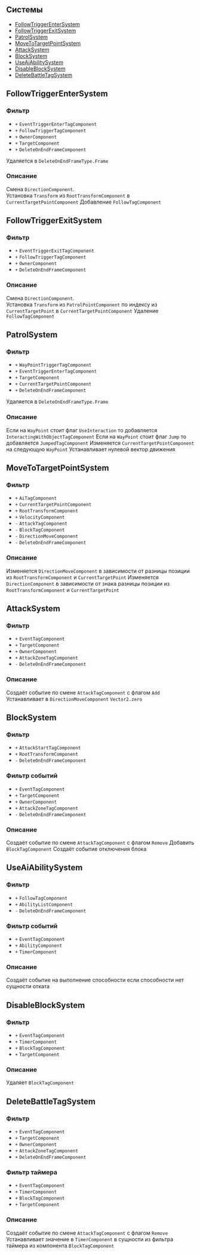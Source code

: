 ## Системы

-   [FollowTriggerEnterSystem](#FollowTriggerEnterSystem)
-   [FollowTriggerExitSystem](#FollowTriggerExitSystem)
-   [PatrolSystem](#PatrolSystem)
-   [MoveToTargetPointSystem](#MoveToTargetPointSystem)
-   [AttackSystem](#AttackSystem)
-   [BlockSystem](#BlockSystem)
-   [UseAiAbilitySystem](#UseAiAbilitySystem)
-   [DisableBlockSystem](#DisableBlockSystem)
-   [DeleteBattleTagSystem](#DeleteBattleTagSystem)

## FollowTriggerEnterSystem

### Фильтр

-   `+` `EventTriggerEnterTagComponent`
-   `+` `FollowTriggerTagComponent`
-   `+` `OwnerComponent`
-   `+` `TargetComponent`
-   `+` `DeleteOnEndFrameComponent`

Удаляется в `DeleteOnEndFrameType.Frame`

### Описание

Смена `DirectionComponent`.  
Установка `Transform` из `RootTransformComponent` в `CurrentTargetPointComponent`
Добавление `FollowTagComponent`

## FollowTriggerExitSystem

### Фильтр

-   `+` `EventTriggerExitTagComponent`
-   `+` `FollowTriggerTagComponent`
-   `+` `OwnerComponent`
-   `+` `DeleteOnEndFrameComponent`

### Описание

Смена `DirectionComponent`.  
Установка `Transform` из `PatrolPointComponent` по индексу из `CurrentTargetPoint` в `CurrentTargetPointComponent`
Удаление `FollowTagComponent`

## PatrolSystem

### Фильтр

-   `+` `WayPointTriggerTagComponent`
-   `+` `EventTriggerEnterTagComponent`
-   `+` `TargetComponent`
-   `+` `CurrentTargetPointComponent`
-   `+` `DeleteOnEndFrameComponent`

Удаляется в `DeleteOnEndFrameType.Frame`

### Описание

Если на `WayPoint` стоит флаг `UseInteraction` то добавляется `InteractingWithObjectTagComponent`
Если на `WayPoint` стоит флаг `Jump` то добавляется `JumpedTagComponent`
Изменяется `CurrentTargetPointComponent` на следующую `WayPoint`
Устанавливает нулевой вектор движения

## MoveToTargetPointSystem

### Фильтр

-   `+` `AiTagComponent`
-   `+` `CurrentTargetPointComponent`
-   `+` `RootTransformComponent`
-   `+` `VelocityComponent`
-   `-` `AttackTagComponent`
-   `-` `BlockTagComponent`
-   `-` `DirectionMoveComponent`
-   `-` `DeleteOnEndFrameComponent`

### Описание

Изменяется `DirectionMoveComponent` в зависимости от разницы позиции из `RootTransformComponent` и `CurrentTargetPoint`
Изменяется `DirectionComponent` в зависимости от знака разницы позиции из `RootTransformComponent` и `CurrentTargetPoint`

## AttackSystem

### Фильтр

-   `+` `EventTagComponent`
-   `+` `TargetComponent`
-   `+` `OwnerComponent`
-   `+` `AttackZoneTagComponent`
-   `-` `DeleteOnEndFrameComponent`

### Описание

Создаёт событие по смене `AttackTagComponent` с флагом `Add`
Устанавливает в `DirectionMoveComponent` `Vector2.zero`

## BlockSystem

### Фильтр

-   `+` `AttackStartTagComponent`
-   `+` `RootTransformComponent`
-   `-` `DeleteOnEndFrameComponent`

### Фильтр событий

-   `+` `EventTagComponent`
-   `+` `TargetComponent`
-   `+` `OwnerComponent`
-   `+` `AttackZoneTagComponent`
-   `-` `DeleteOnEndFrameComponent`

### Описание

Создаёт событие по смене `AttackTagComponent` с флагом `Remove`
Добавить `BlockTagComponent`
Создаёт событие отключения блока

## UseAiAbilitySystem

### Фильтр

-   `+` `FollowTagComponent`
-   `+` `AbilityListComponent`
-   `-` `DeleteOnEndFrameComponent`

### Фильтр событий

-   `+` `EventTagComponent`
-   `+` `AbilityComponent`
-   `+` `TimerComponent`

### Описание

Создаёт событие на выполнение способности если способности нет сущности отката

## DisableBlockSystem

### Фильтр

-   `+` `EventTagComponent`
-   `+` `TimerComponent`
-   `+` `BlockTagComponent`
-   `+` `TargetComponent`

### Описание

Удаляет `BlockTagComponent`

## DeleteBattleTagSystem

### Фильтр

-   `+` `EventTagComponent`
-   `+` `TargetComponent`
-   `+` `OwnerComponent`
-   `+` `AttackZoneTagComponent`
-   `+` `DeleteOnEndFrameComponent`

### Фильтр таймера

-   `+` `EventTagComponent`
-   `+` `TimerComponent`
-   `+` `BlockTagComponent`
-   `+` `TargetComponent`

### Описание

Создаёт событие по смене `AttackTagComponent` с флагом `Remove`
Устанавливает значение в `TimerComponent` в сущности из фильтра таймера из компонента `BlockTagComponent`
